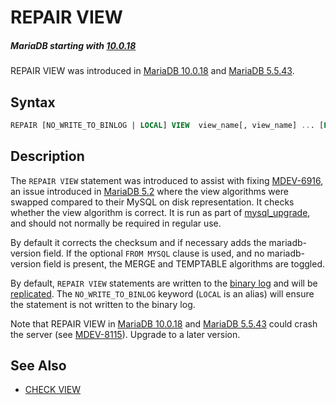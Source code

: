 # REPAIR VIEW

##### MariaDB starting with [10.0.18](/kb/en/mariadb-10018-release-notes/)

REPAIR VIEW was introduced in [MariaDB 10.0.18](/kb/en/mariadb-10018-release-notes/) and [MariaDB 5.5.43](/kb/en/mariadb-5543-release-notes/).

## Syntax

```sql
REPAIR [NO_WRITE_TO_BINLOG | LOCAL] VIEW  view_name[, view_name] ... [FROM MYSQL]
```

## Description

The `REPAIR VIEW` statement was introduced to assist with fixing [MDEV-6916](https://jira.mariadb.org/browse/MDEV-6916), an issue introduced in [MariaDB 5.2](/kb/en/what-is-mariadb-52/) where the view algorithms were swapped compared to their MySQL on disk representation. It checks whether the view algorithm is correct. It is run as part of [mysql_upgrade](/sql-statements-structure/sql-statements/table-statements/mysql_upgrade), and should not normally be required in regular use.

By default it corrects the checksum and if necessary adds the mariadb-version field. If the optional `FROM MYSQL` clause is used, and no mariadb-version field is present, the MERGE and TEMPTABLE algorithms are toggled.

By default, `REPAIR VIEW` statements are written to the [binary log](/mariadb-administration/server-monitoring-logs/binary-log) and will be [replicated](/replication). The `NO_WRITE_TO_BINLOG` keyword (`LOCAL` is an alias) will ensure the statement is not written to the binary log.

Note that REPAIR VIEW in [MariaDB 10.0.18](/kb/en/mariadb-10018-release-notes/) and [MariaDB 5.5.43](/kb/en/mariadb-5543-release-notes/) could crash the server (see [MDEV-8115](https://jira.mariadb.org/browse/MDEV-8115)). Upgrade to a later version.

## See Also

- [CHECK VIEW](/sql-statements-structure/sql-statements/table-statements/check-view)